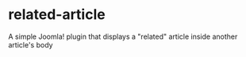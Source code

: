 # related-article
A simple Joomla! plugin that displays a "related" article inside another article's body
